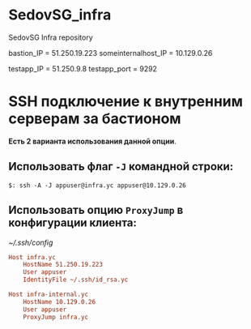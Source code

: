 # SedovSG_infra
SedovSG Infra repository

bastion_IP = 51.250.19.223
someinternalhost_IP = 10.129.0.26

testapp_IP = 51.250.9.8
testapp_port = 9292

# SSH подключение к внутренним серверам за бастионом

**Есть 2 варианта использования данной опции**.

## Использовать флаг `-J` командной строки:

```$: ssh -A -J appuser@infra.yc appuser@10.129.0.26```

## Использовать опцию `ProxyJump` в конфигурации клиента:

*~/.ssh/config*

```ini
Host infra.yc
    HostName 51.250.19.223
    User appuser
    IdentityFile ~/.ssh/id_rsa.yc

Host infra-internal.yc
    HostName 10.129.0.26
    User appuser
    ProxyJump infra.yc
```
